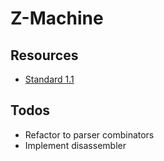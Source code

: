 # Z-Machine

## Resources

- [Standard 1.1](https://www.inform-fiction.org/zmachine/standards/z1point1/index.html)

## Todos

- Refactor to parser combinators
- Implement disassembler
